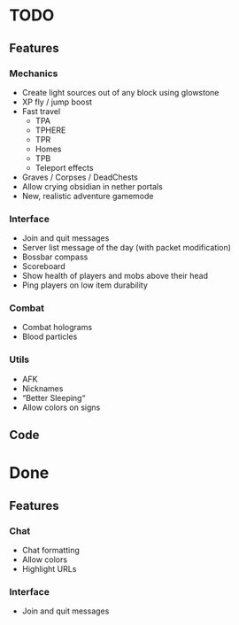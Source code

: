 # TODO
## Features
### Mechanics
- Create light sources out of any block using glowstone
- XP fly / jump boost
- Fast travel
    - TPA
    - TPHERE
    - TPR
    - Homes
    - TPB
    - Teleport effects
- Graves / Corpses / DeadChests
- Allow crying obsidian in nether portals
- New, realistic adventure gamemode

### Interface
- Join and quit messages
- Server list message of the day (with packet modification)
- Bossbar compass
- Scoreboard
- Show health of players and mobs above their head
- Ping players on low item durability

### Combat
- Combat holograms
- Blood particles

### Utils
- AFK
- Nicknames
- “Better Sleeping“
- Allow colors on signs

## Code


# Done
## Features
### Chat
- Chat formatting
- Allow colors
- Highlight URLs

### Interface
- Join and quit messages
